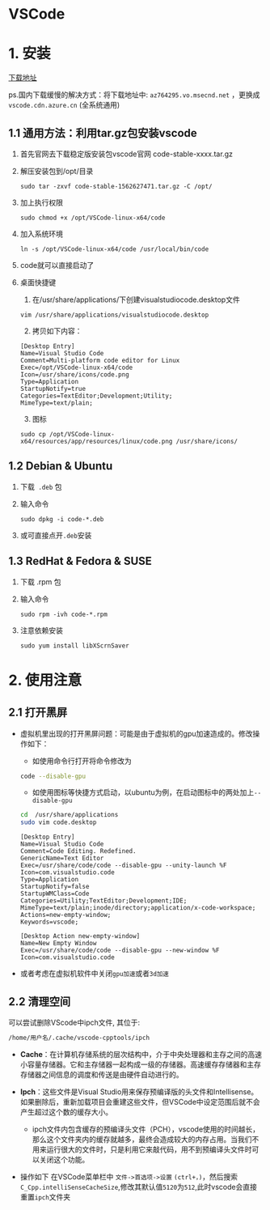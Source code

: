 VSCode
=====
# 1. 安装

[下载地址](https://code.visualstudio.com/#alt-downloads)

ps.国内下载缓慢的解决方式：将下载地址中: `az764295.vo.msecnd.net` ，更换成 `vscode.cdn.azure.cn` (全系统通用)

## 1.1 通用方法：利用tar.gz包安装vscode

1. 首先官网去下载稳定版安装包vscode官网
code-stable-xxxx.tar.gz

2. 解压安装包到/opt/目录
    ```shell
    sudo tar -zxvf code-stable-1562627471.tar.gz -C /opt/
    ```
3. 加上执行权限
    ```shell
    sudo chmod +x /opt/VSCode-linux-x64/code
    ```
4. 加入系统环境
   ```shell
   ln -s /opt/VSCode-linux-x64/code /usr/local/bin/code
   ```
5. code就可以直接启动了

6. 桌面快捷键

   1. 在/usr/share/applications/下创建visualstudiocode.desktop文件

    ```shell
    vim /usr/share/applications/visualstudiocode.desktop
    ```
   2. 拷贝如下内容：
    ```
    [Desktop Entry]
    Name=Visual Studio Code
    Comment=Multi-platform code editor for Linux
    Exec=/opt/VSCode-linux-x64/code
    Icon=/usr/share/icons/code.png
    Type=Application
    StartupNotify=true
    Categories=TextEditor;Development;Utility;
    MimeType=text/plain;
    ```
   3. 图标
    ```shell
    sudo cp /opt/VSCode-linux-x64/resources/app/resources/linux/code.png /usr/share/icons/
    ```

## 1.2 Debian & Ubuntu

1. 下载` .deb` 包

2. 输入命令

    ```shell
    sudo dpkg -i code-*.deb
    ``` 
3. 或可直接点开`.deb`安装

## 1.3 RedHat & Fedora & SUSE

1.  下载 .rpm 包

2.  输入命令
    ```shell
    sudo rpm -ivh code-*.rpm 
    ```

3. 注意依赖安装

    ```shell
    sudo yum install libXScrnSaver
    ```

# 2. 使用注意

## 2.1 打开黑屏
- 虚拟机里出现的打开黑屏问题：可能是由于虚拟机的gpu加速造成的。修改操作如下：
  - 如使用命令行打开将命令修改为
  ```bash
  code --disable-gpu
  ```
  - 如使用图标等快捷方式启动，以ubuntu为例，在启动图标中的两处加上`--disable-gpu`
  ```bash
  cd  /usr/share/applications
  sudo vim code.desktop
  ```
  ```vim
  [Desktop Entry]
  Name=Visual Studio Code
  Comment=Code Editing. Redefined.
  GenericName=Text Editor
  Exec=/usr/share/code/code --disable-gpu --unity-launch %F
  Icon=com.visualstudio.code
  Type=Application
  StartupNotify=false
  StartupWMClass=Code
  Categories=Utility;TextEditor;Development;IDE;
  MimeType=text/plain;inode/directory;application/x-code-workspace;
  Actions=new-empty-window;
  Keywords=vscode;

  [Desktop Action new-empty-window]
  Name=New Empty Window
  Exec=/usr/share/code/code --disable-gpu --new-window %F
  Icon=com.visualstudio.code
  ```

- 或者考虑在虚拟机软件中关闭`gpu加速`或者`3d加速`

## 2.2 清理空间

可以尝试删除VScode中ipch文件, 其位于:

```sh
/home/用户名/.cache/vscode-cpptools/ipch
```

- **Cache**：在计算机存储系统的层次结构中，介于中央处理器和主存之间的高速小容量存储器。它和主存储器一起构成一级的存储器。高速缓存存储器和主存存储器之间信息的调度和传送是由硬件自动进行的。

- **Ipch**：这些文件是Visual Studio用来保存预编译版的头文件和Intellisense。如果删除后，重新加载项目会重建这些文件，但VSCode中设定范围后就不会产生超过这个数的缓存大小。
  - ipch文件内包含缓存的预编译头文件（PCH），vscode使用的时间越长，那么这个文件夹内的缓存就越多，最终会造成较大的内存占用。当我们不用来运行很大的文件时，只是利用它来敲代码，用不到预编译头文件时可以关闭这个功能。

- 操作如下
在VSCode菜单栏中 `文件->首选项->设置` `(ctrl+，)`，然后搜索`C_Cpp.intelliSenseCacheSize`,修改其默认值`5120`为`512`,此时vscode会直接重置`ipch`文件夹